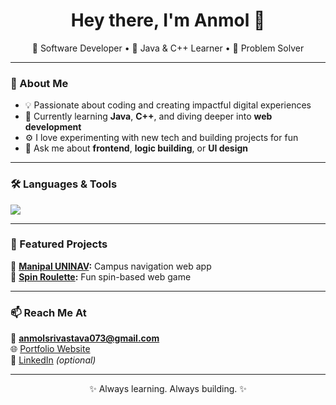 <h1 align="center">Hey there, I'm Anmol 👋</h1>

<p align="center">
  🚀 Software Developer • 🌱 Java & C++ Learner • 🎯 Problem Solver  
</p>

---

### 🧠 About Me  
- 💡 Passionate about coding and creating impactful digital experiences  
- 🌱 Currently learning **Java**, **C++**, and diving deeper into **web development**  
- ⚙️ I love experimenting with new tech and building projects for fun  
- 💬 Ask me about **frontend**, **logic building**, or **UI design**

---

### 🛠️ Languages & Tools  
<p>
  <img src="https://skillicons.dev/icons?i=java,cpp,html,css,js,react,git,figma,vscode" />
</p>

---

### 🌟 Featured Projects    
🔹 **[Manipal UNINAV](https://mujnavigator.netlify.app):** Campus navigation web app  
🔹 **[Spin Roulette](https://spinroulette.netlify.app):** Fun spin-based web game  

---

### 📫 Reach Me At  
📧 **anmolsrivastava073@gmail.com**  
🌐 [Portfolio Website](https://portfolio-anmolsri0610.vercel.app)  
💼 [LinkedIn](https://www.linkedin.com/in/anmol-srivastava-46430727a/) _(optional)_

---

<p align="center">✨ Always learning. Always building. ✨</p>

<!---
Anmol-Srivastava-073/Anmol-Srivastava-073 is a ✨ special ✨ repository because its `README.md` (this file) appears on your GitHub profile.
You can click the Preview link to take a look at your changes.
--->
